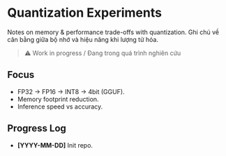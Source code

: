 # Quantization Experiments 
Notes on memory & performance trade-offs with quantization.
Ghi chú về cân bằng giữa bộ nhớ và hiệu năng khi lượng tử hóa. 
> ⚠️ Work in progress / Đang trong quá trình nghiên cứu 
## Focus 
- FP32 → FP16 → INT8 → 4bit (GGUF). 
- Memory footprint reduction. 
- Inference speed vs accuracy. 
## Progress Log 
- **[YYYY-MM-DD]** Init repo.
